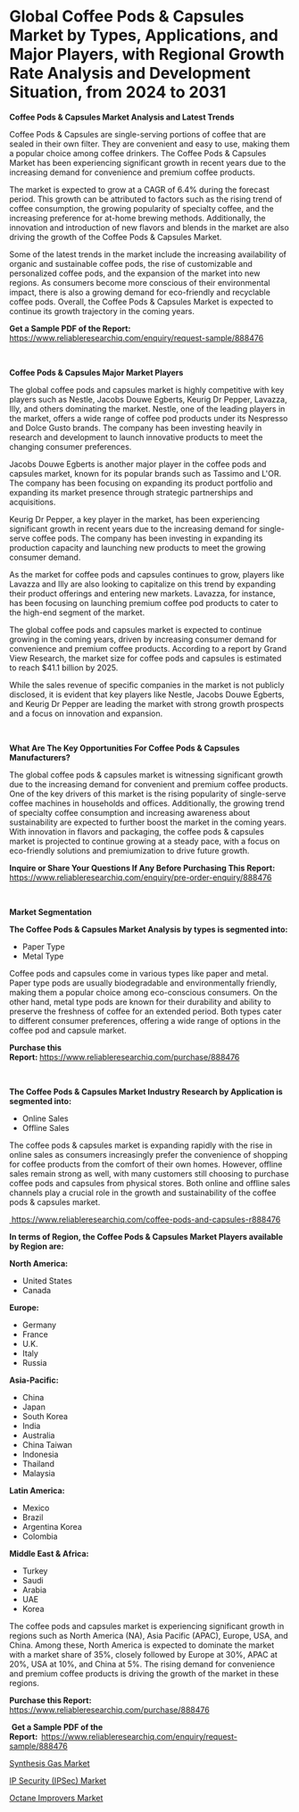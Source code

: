 <p><h1>Global Coffee Pods & Capsules Market by Types, Applications, and Major Players, with Regional Growth Rate Analysis and Development Situation, from 2024 to 2031</h1></p><p><strong>Coffee Pods & Capsules Market Analysis and Latest Trends</strong></p>
<p><p>Coffee Pods & Capsules are single-serving portions of coffee that are sealed in their own filter. They are convenient and easy to use, making them a popular choice among coffee drinkers. The Coffee Pods & Capsules Market has been experiencing significant growth in recent years due to the increasing demand for convenience and premium coffee products.</p><p>The market is expected to grow at a CAGR of 6.4% during the forecast period. This growth can be attributed to factors such as the rising trend of coffee consumption, the growing popularity of specialty coffee, and the increasing preference for at-home brewing methods. Additionally, the innovation and introduction of new flavors and blends in the market are also driving the growth of the Coffee Pods & Capsules Market.</p><p>Some of the latest trends in the market include the increasing availability of organic and sustainable coffee pods, the rise of customizable and personalized coffee pods, and the expansion of the market into new regions. As consumers become more conscious of their environmental impact, there is also a growing demand for eco-friendly and recyclable coffee pods. Overall, the Coffee Pods & Capsules Market is expected to continue its growth trajectory in the coming years.</p></p>
<p><strong>Get a Sample PDF of the Report:&nbsp;</strong> <a href="https://www.reliableresearchiq.com/enquiry/request-sample/888476">https://www.reliableresearchiq.com/enquiry/request-sample/888476</a></p>
<p>&nbsp;</p>
<p><strong>Coffee Pods & Capsules Major Market Players</strong></p>
<p><p>The global coffee pods and capsules market is highly competitive with key players such as Nestle, Jacobs Douwe Egberts, Keurig Dr Pepper, Lavazza, Illy, and others dominating the market. Nestle, one of the leading players in the market, offers a wide range of coffee pod products under its Nespresso and Dolce Gusto brands. The company has been investing heavily in research and development to launch innovative products to meet the changing consumer preferences.</p><p>Jacobs Douwe Egberts is another major player in the coffee pods and capsules market, known for its popular brands such as Tassimo and L'OR. The company has been focusing on expanding its product portfolio and expanding its market presence through strategic partnerships and acquisitions.</p><p>Keurig Dr Pepper, a key player in the market, has been experiencing significant growth in recent years due to the increasing demand for single-serve coffee pods. The company has been investing in expanding its production capacity and launching new products to meet the growing consumer demand.</p><p>As the market for coffee pods and capsules continues to grow, players like Lavazza and Illy are also looking to capitalize on this trend by expanding their product offerings and entering new markets. Lavazza, for instance, has been focusing on launching premium coffee pod products to cater to the high-end segment of the market.</p><p>The global coffee pods and capsules market is expected to continue growing in the coming years, driven by increasing consumer demand for convenience and premium coffee products. According to a report by Grand View Research, the market size for coffee pods and capsules is estimated to reach $41.1 billion by 2025.</p><p>While the sales revenue of specific companies in the market is not publicly disclosed, it is evident that key players like Nestle, Jacobs Douwe Egberts, and Keurig Dr Pepper are leading the market with strong growth prospects and a focus on innovation and expansion.</p></p>
<p>&nbsp;</p>
<p><strong>What Are The Key Opportunities For Coffee Pods & Capsules Manufacturers?</strong></p>
<p><p>The global coffee pods & capsules market is witnessing significant growth due to the increasing demand for convenient and premium coffee products. One of the key drivers of this market is the rising popularity of single-serve coffee machines in households and offices. Additionally, the growing trend of specialty coffee consumption and increasing awareness about sustainability are expected to further boost the market in the coming years. With innovation in flavors and packaging, the coffee pods & capsules market is projected to continue growing at a steady pace, with a focus on eco-friendly solutions and premiumization to drive future growth.</p></p>
<p><strong>Inquire or Share Your Questions If Any Before Purchasing This Report:</strong> <a href="https://www.reliableresearchiq.com/enquiry/pre-order-enquiry/888476">https://www.reliableresearchiq.com/enquiry/pre-order-enquiry/888476</a></p>
<p>&nbsp;</p>
<p><strong>Market Segmentation</strong></p>
<p><strong>The Coffee Pods & Capsules Market Analysis by types is segmented into:</strong></p>
<p><ul><li>Paper Type</li><li>Metal Type</li></ul></p>
<p><p>Coffee pods and capsules come in various types like paper and metal. Paper type pods are usually biodegradable and environmentally friendly, making them a popular choice among eco-conscious consumers. On the other hand, metal type pods are known for their durability and ability to preserve the freshness of coffee for an extended period. Both types cater to different consumer preferences, offering a wide range of options in the coffee pod and capsule market.</p></p>
<p><strong>Purchase this Report:&nbsp;</strong><a href="https://www.reliableresearchiq.com/purchase/888476">https://www.reliableresearchiq.com/purchase/888476</a></p>
<p>&nbsp;</p>
<p><strong>The Coffee Pods & Capsules Market Industry Research by Application is segmented into:</strong></p>
<p><ul><li>Online Sales</li><li>Offline Sales</li></ul></p>
<p><p>The coffee pods & capsules market is expanding rapidly with the rise in online sales as consumers increasingly prefer the convenience of shopping for coffee products from the comfort of their own homes. However, offline sales remain strong as well, with many customers still choosing to purchase coffee pods and capsules from physical stores. Both online and offline sales channels play a crucial role in the growth and sustainability of the coffee pods & capsules market.</p></p>
<p><a href="https://www.reliableresearchiq.com/coffee-pods-and-capsules-r888476">&nbsp;https://www.reliableresearchiq.com/coffee-pods-and-capsules-r888476</a></p>
<p><strong>In terms of Region, the Coffee Pods & Capsules Market Players available by Region are:</strong></p>
<p>
    <p> <strong> North America: </strong>
        <ul>
            <li>United States</li>
            <li>Canada</li>
        </ul>
        </p> 
    <p> <strong> Europe: </strong>
        <ul>
            <li>Germany</li>
            <li>France</li>
            <li>U.K.</li>
            <li>Italy</li>
            <li>Russia</li>
        </ul>
        </p> 
    <p> <strong> Asia-Pacific: </strong>
        <ul>
            <li>China</li>
            <li>Japan</li>
            <li>South Korea</li>
            <li>India</li>
            <li>Australia</li>
            <li>China Taiwan</li>
            <li>Indonesia</li>
            <li>Thailand</li>
            <li>Malaysia</li>
        </ul>
        </p> 
    <p> <strong> Latin America: </strong>
        <ul>
            <li>Mexico</li>
            <li>Brazil</li>
            <li>Argentina Korea</li>
            <li>Colombia</li>
        </ul>
        </p> 
    <p> <strong> Middle East & Africa: </strong>
        <ul>
            <li>Turkey</li>
            <li>Saudi</li>
            <li>Arabia</li>
            <li>UAE</li>
            <li>Korea</li>
        </ul>
    </p>
    </p>
<p><p>The coffee pods and capsules market is experiencing significant growth in regions such as North America (NA), Asia Pacific (APAC), Europe, USA, and China. Among these, North America is expected to dominate the market with a market share of 35%, closely followed by Europe at 30%, APAC at 20%, USA at 10%, and China at 5%. The rising demand for convenience and premium coffee products is driving the growth of the market in these regions.</p></p>
<p><strong>Purchase this Report: </strong><a href="https://www.reliableresearchiq.com/purchase/888476">https://www.reliableresearchiq.com/purchase/888476</a></p>
<p>&nbsp;<strong>Get a Sample PDF of the Report:&nbsp;&nbsp;</strong><a href="https://www.reliableresearchiq.com/enquiry/request-sample/888476">https://www.reliableresearchiq.com/enquiry/request-sample/888476</a></p>
<p><strong></strong></p>
<p><p><a href="https://medium.com/@charityrice1939/synthesis-gas-market-analysis-report-global-insights-by-region-type-natural-gas-source-coal-85f7f544cd35">Synthesis Gas Market</a></p><p><a href="https://github.com/smithy59/Market-Research-Report-List-1/blob/main/ip-security-ipsec-market.md">IP Security (IPSec) Market</a></p><p><a href="https://medium.com/@tedbrakus/octane-improvers-market-size-growth-trends-statistics-forecasts-2024-2031-076e85b31495">Octane Improvers Market</a></p></p>
